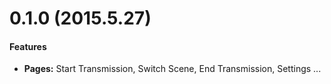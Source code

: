 # 0.1.0 (2015.5.27)

#### Features

- **Pages:** Start Transmission, Switch Scene, End Transmission, Settings ...
